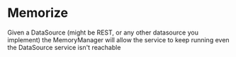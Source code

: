 # Memorize
Given a DataSource (might be REST, or any other datasource you implement) the MemoryManager will allow the service to keep running even the DataSource service isn't reachable
